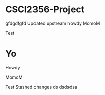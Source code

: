 # CSCI2356-Project

gfdgdfgfd
Updated upstream
howdy
MomoM

Test

Yo
=======
Howdy

MomoM

Test
Stashed changes ds
dsdsdsa
